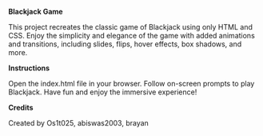 **Blackjack Game**

This project recreates the classic game of Blackjack using only HTML and CSS. Enjoy the simplicity and elegance of the game with added animations and transitions, including slides, flips, hover effects, box shadows, and more.

**Instructions**

Open the index.html file in your browser.
Follow on-screen prompts to play Blackjack.
Have fun and enjoy the immersive experience!

**Credits**

Created by Os1t025, abiswas2003, brayan
